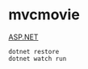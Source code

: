# mvcmovie

[ASP.NET](https://docs.microsoft.com/en-us/aspnet/core/tutorials/first-mvc-app-xplat/)

    dotnet restore
    dotnet watch run